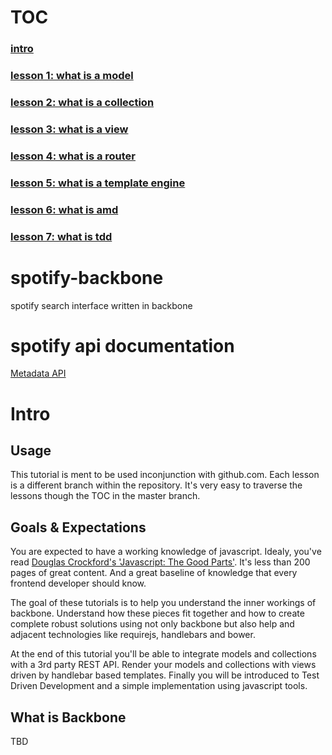 TOC
==================

### [intro](https://github.com/BoiseFED/spotify-backbone#user-content-intro)

### [lesson 1: what is a model](https://github.com/BoiseFED/spotify-backbone/tree/lesson1)

### [lesson 2: what is a collection](https://github.com/BoiseFED/spotify-backbone/tree/lesson2)

### [lesson 3: what is a view](https://github.com/BoiseFED/spotify-backbone/tree/lesson3)

### [lesson 4: what is a router](https://github.com/BoiseFED/spotify-backbone/tree/lesson4)

### [lesson 5: what is a template engine](https://github.com/BoiseFED/spotify-backbone/tree/lesson5)

### [lesson 6: what is amd](https://github.com/BoiseFED/spotify-backbone/tree/lesson6)

### [lesson 7: what is tdd](https://github.com/BoiseFED/spotify-backbone/tree/lesson7)


spotify-backbone
================

spotify search interface written in backbone

spotify api documentation
=========================
[Metadata API](https://developer.spotify.com/technologies/web-api/)

Intro
=====

Usage
-----
This tutorial is ment to be used inconjunction with github.com. Each lesson is a different branch within the repository. It's very easy to traverse the lessons though the TOC in the master branch.

Goals & Expectations
--------------------
You are expected to have a working knowledge of javascript. Idealy, you've read [Douglas Crockford's 'Javascript: The Good Parts'](http://amzn.to/1jE2hsA). It's less than 200 pages of great content. And a great baseline of knowledge that every frontend developer should know. 

The goal of these tutorials is to help you understand the inner workings of backbone. Understand how these pieces fit together and how to create complete robust solutions using not only backbone but also help and adjacent technologies like requirejs, handlebars and bower.

At the end of this tutorial you'll be able to integrate models and collections with a 3rd party REST API. Render your models and collections with views driven by handlebar based templates. Finally you will be introduced to Test Driven Development and a simple implementation using javascript tools.


What is Backbone
----------------
TBD